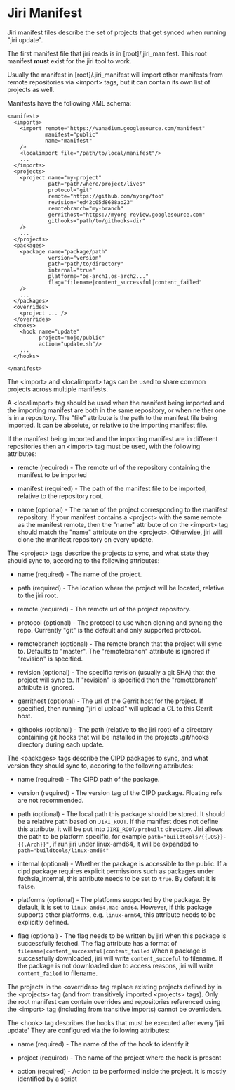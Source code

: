 # Jiri Manifest

Jiri manifest files describe the set of projects that get synced when running "jiri update".

The first manifest file that jiri reads is in [root]/.jiri\_manifest.  This root manifest
**must** exist for the jiri tool to work.

Usually the manifest in [root]/.jiri\_manifest will import other manifests from remote repositories via &lt;import> tags, but it can contain its own list of projects as well.

Manifests have the following XML schema:
```
<manifest>
  <imports>
    <import remote="https://vanadium.googlesource.com/manifest"
            manifest="public"
            name="manifest"
    />
    <localimport file="/path/to/local/manifest"/>
    ...
  </imports>
  <projects>
    <project name="my-project"
             path="path/where/project/lives"
             protocol="git"
             remote="https://github.com/myorg/foo"
             revision="ed42c05d8688ab23"
             remotebranch="my-branch"
             gerrithost="https://myorg-review.googlesource.com"
             githooks="path/to/githooks-dir"
    />
    ...
  </projects>
  <packages>
    <package name="package/path"
             version="version"
             path="path/to/directory"
             internal="true"
             platforms="os-arch1,os-arch2..."
             flag="filename|content_successful|content_failed"
    />
    ...
  </packages>
  <overrides>
    <project ... />
  </overrides>
  <hooks>
    <hook name="update"
          project="mojo/public"
          action="update.sh"/>
    ...
  </hooks>

</manifest>
```
The &lt;import> and &lt;localimport> tags can be used to share common projects across multiple manifests.

A &lt;localimport> tag should be used when the manifest being imported and the importing manifest are both in the same repository, or when neither one is in a repository.  The "file" attribute is the path to the
manifest file being imported.  It can be absolute, or relative to the importing manifest file.

If the manifest being imported and the importing manifest are in different repositories then an &lt;import> tag must be used, with the following attributes:

* remote (required) - The remote url of the repository containing the manifest to be imported

* manifest (required) - The path of the manifest file to be imported, relative to the repository root.

* name (optional) - The name of the project corresponding to the manifest repository.  If your manifest contains a &lt;project> with the same remote as the manifest remote, then the "name" attribute of on the
&lt;import> tag should match the "name" attribute on the &lt;project>.  Otherwise, jiri will clone the manifest repository on every update.

The &lt;project> tags describe the projects to sync, and what state they should sync to, according to the following attributes:

* name (required) - The name of the project.

* path (required) - The location where the project will be located, relative to the jiri root.

* remote (required) - The remote url of the project repository.

* protocol (optional) - The protocol to use when cloning and syncing the repo. Currently "git" is the default and only supported protocol.

* remotebranch (optional) - The remote branch that the project will sync to. Defaults to "master".  The "remotebranch" attribute is ignored if "revision" is specified.

* revision (optional) - The specific revision (usually a git SHA) that the project will sync to.  If "revision" is  specified then the "remotebranch" attribute is ignored.

* gerrithost (optional) - The url of the Gerrit host for the project.  If specified, then running "jiri cl upload" will upload a CL to this Gerrit host.

* githooks (optional) - The path (relative to the jiri root) of a directory containing git hooks that will be installed in the projects .git/hooks directory during each update.

The &lt;packages> tags describe the CIPD packages to sync, and what version they should sync to, accoring to the following attributes:

* name (required) - The CIPD path of the package.

* version (required) - The version tag of the CIPD package. Floating refs are not recommended.

* path (optional) - The local path this package should be stored. It should be a relative path based on `JIRI_ROOT`. If the manifest does not define this attribute, it will be put into `JIRI_ROOT/prebuilt` directory. Jiri allows the path to be platform specific, for example `path="buildtools/{{.OS}}-{{.Arch}}"`, if run jiri under linux-amd64, it will be expanded to `path="buildtools/linux-amd64"`

* internal (optional) - Whether the package is accessible to the public. If a cipd package requires explicit permissions such as packages under fuchsia_internal, this attribute needs to be set to `true`. By default it is `false`.

* platforms (optional) - The platforms supported by the package. By default, it is set to `linux-amd64,mac-amd64`. However, if this package supports other platforms, e.g. `linux-arm64`, this attribute needs to be explicitly defined.

* flag (optional) - The flag needs to be written by jiri when this package is successfully fetched. The flag attribute has a format of `filename|content_successful|content_failed` When a package is successfully downloaded, jiri will write `content_succeful` to filename. If the package is not downloaded due to access reasons, jiri will write `content_failed` to filename.

The projects in the &lt;overrides> tag replace existing projects defined by in the &lt;projects> tag (and from transitively imported &lt;projects> tags).
Only the root manifest can contain overrides and repositories referenced using the
&lt;import> tag (including from transitive imports) cannot be overridden.

The &lt;hook> tag describes the hooks that must be executed after every 'jiri update' They are configured via the following attributes:

* name (required) - The name of the of the hook to identify it

* project (required) - The name of the project where the hook is present

* action (required) - Action to be performed inside the project. It is mostly identified by a script

